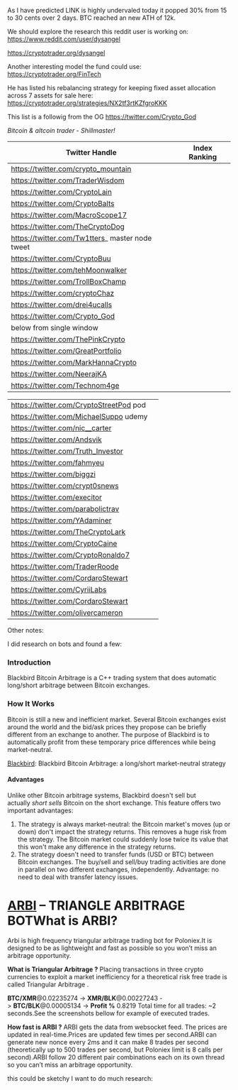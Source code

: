 

As I have predicted LINK is highly undervaled today it popped 30% from 15 to 30 cents over 2 days. BTC reached an new ATH of 12k. 





We should explore the research this reddit user is working on: https://www.reddit.com/user/dysangel

https://cryptotrader.org/dysangel



Another interesting model the fund could use: https://cryptotrader.org/FinTech





He has listed his rebalancing strategy for keeping fixed asset allocation across  7 assets for sale here: https://cryptotrader.org/strategies/NX2tf3rtKZfgroKKK

This list is a followig from the OG  https://twitter.com/Crypto_God

*Bitcoin & altcoin trader - Shillmaster!*



| Twitter Handle                           | Index Ranking |
| ---------------------------------------- | ------------- |
| https://twitter.com/crypto_mountain      |               |
| https://twitter.com/TraderWisdom         |               |
| https://twitter.com/CryptoLain           |               |
| https://twitter.com/CryptoBalts          |               |
| https://twitter.com/MacroScope17         |               |
| https://twitter.com/TheCryptoDog         |               |
| https://twitter.com/Tw1tters_ master node tweet |               |
| https://twitter.com/CryptoBuu            |               |
| https://twitter.com/tehMoonwalker        |               |
| https://twitter.com/TrollBoxChamp        |               |
| https://twitter.com/cryptoChaz           |               |
| https://twitter.com/drei4ucalls          |               |
| https://twitter.com/Crypto_God           |               |
| below from single window                 |               |
| https://twitter.com/ThePinkCrypto        |               |
| https://twitter.com/GreatPortfolio       |               |
| https://twitter.com/MarkHannaCrypto      |               |
| https://twitter.com/NeerajKA             |               |
| https://twitter.com/Technom4ge           |               |

|                                         |      |
| --------------------------------------- | ---- |
| https://twitter.com/CryptoStreetPod pod |      |
| https://twitter.com/MichaelSuppo udemy  |      |
| https://twitter.com/nic__carter         |      |
| https://twitter.com/Andsvik             |      |
| https://twitter.com/Truth_Investor      |      |
| https://twitter.com/fahmyeu             |      |
| https://twitter.com/biggzi              |      |
| https://twitter.com/crypt0snews         |      |
| https://twitter.com/execitor            |      |
| https://twitter.com/parabolictrav       |      |
| https://twitter.com/YAdaminer           |      |
| https://twitter.com/TheCryptoLark       |      |
| https://twitter.com/CryptoCaine         |      |
| https://twitter.com/CryptoRonaldo7      |      |
| https://twitter.com/TraderRoode         |      |
| https://twitter.com/CordaroStewart      |      |
| https://twitter.com/CyriiLabs           |      |
| https://twitter.com/CordaroStewart      |      |
| https://twitter.com/olivercameron       |      |



Other notes: 

I did research on bots and found a few: 

### Introduction

Blackbird Bitcoin Arbitrage is a C++ trading system that does automatic long/short arbitrage between Bitcoin exchanges.

### How It Works

Bitcoin is still a new and inefficient market. Several Bitcoin exchanges exist around the world and the bid/ask prices they propose can be briefly different from an exchange to another. The purpose of Blackbird is to automatically profit from these temporary price differences while being market-neutral.

[Blackbird](https://github.com/butor/blackbird): Blackbird Bitcoin Arbitrage: a long/short market-neutral strategy

#### Advantages

Unlike other Bitcoin arbitrage systems, Blackbird doesn't sell but actually *short sells* Bitcoin on the short exchange. This feature offers two important advantages:

1. The strategy is always market-neutral: the Bitcoin market's moves (up or down) don't impact the strategy returns. This removes a huge risk from the strategy. The Bitcoin market could suddenly lose twice its value that this won't make any difference in the strategy returns.
2. The strategy doesn't need to transfer funds (USD or BTC) between Bitcoin exchanges. The buy/sell and sell/buy trading activities are done in parallel on two different exchanges, independently. Advantage: no need to deal with transfer latency issues.













# [ARBI](https://cryptocatbot.com/buy-cryptobot/altcoin-bot/arbi-triangle-arbitrage-bot/) – TRIANGLE ARBITRAGE BOT**What is ARBI?**

Arbi is high frequency triangular arbitrage trading bot for Poloniex.It is designed to be as lightweight and fast as possible so you won’t miss an arbitrage opportunity.

**What is Triangular Arbitrage ?**
Placing transactions in three crypto currencies to exploit a market inefficiency for a theoretical risk free trade is called Triangular Arbitrage .

**BTC/XMR**@0.02235274 -> **XMR/BLK**@0.00227243 -> **BTC/BLK**@0.00005134 -> **Profit %** 0.8219
Total time for all trades: ~2 seconds.See the screenshots bellow for example of executed trades.

**How fast is ARBI ?**
ARBI gets the data from websocket feed. The prices are updated in real-time.Prices are updated few times per second.ARBI can generate new nonce every 2ms and it can make 8 trades per second (theoretically up to 500 trades per second, but Poloniex limit is 8 calls per second).ARBI follow 20 different pair combinations each on its own thread so you can’t miss an arbitrage opportunity.



this could be sketchy I want to do much research: 